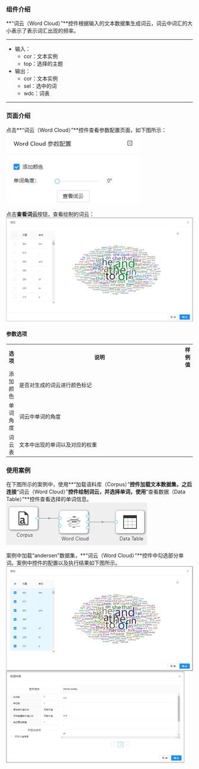 ### 组件介绍
**“词云（Word Cloud）”**控件根据输入的文本数据集生成词云，词云中词汇的大小表示了表示词汇出现的频率。
<hr/>

- 输入：
  - cor：文本实例
  - top：选择的主题
- 输出：
  - cor：文本实例
  - sel：选中的词
  - wdc：词表

<hr/>


### 页面介绍
点击**“词云（Word Cloud）”**控件查看参数配置页面，如下图所示：  
[ ![](/img/aistudio/text-mining/word-cloud/param.png) ](/img/aistudio/text-mining/word-cloud/param.png)

点击**查看词云**按钮，查看绘制的词云：  
[ ![](/img/aistudio/text-mining/word-cloud/interaction.png) ](/img/aistudio/text-mining/word-cloud/interaction.png)

#### 参数选项
<table>
  <tr>
    <th>选项</th>
    <th width="650">说明</th>
    <th>样例值</th>
  </tr>
  <tr>
      <td>添加颜色</td> 
      <td>
      是否对生成的词云进行颜色标记
      </td> 
      <td></td>
  </tr>
  <tr>
      <td>单词角度</td> 
      <td>
      词云中单词的角度
      </td> 
      <td></td>
  </tr>
  <tr>
      <td>词云表</td> 
      <td>
      文本中出现的单词以及对应的权重
      </td> 
      <td></td>
  </tr>
</table>

### 使用案例
在下图所示的案例中，使用**“加载语料库（Corpus）”**控件加载文本数据集，之后连接**“词云（Word Cloud）”**控件绘制词云，并选择单词，使用**“查看数据（Data Table）”**控件查看选择的单词信息。    
[ ![](/img/aistudio/text-mining/word-cloud/workflow.png) ](/img/aistudio/text-mining/word-cloud/workflow.png)

案例中加载“andersen”数据集，**“词云（Word Cloud）”**控件中勾选部分单词。案例中控件的配置以及执行结果如下图所示。
[ ![](/img/aistudio/text-mining/word-cloud/workflow-result.png) ](/img/aistudio/text-mining/word-cloud/workflow-result.png)